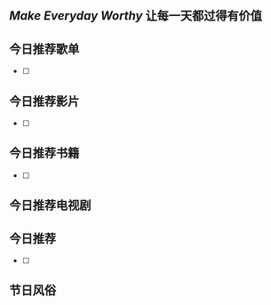 ## *Make Everyday Worthy* 让每一天都过得有价值

## 今日推荐歌单

- [ ] 

## 今日推荐影片

- [ ] 

## 今日推荐书籍

- [ ] 

## 今日推荐电视剧



## 今日推荐



- [ ] 

## 节日风俗

